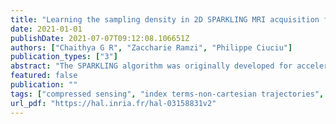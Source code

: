 ```yaml
---
title: "Learning the sampling density in 2D SPARKLING MRI acquisition for optimized image reconstruction"
date: 2021-01-01
publishDate: 2021-07-07T09:12:08.106651Z
authors: ["Chaithya G R", "Zaccharie Ramzi", "Philippe Ciuciu"]
publication_types: ["3"]
abstract: "The SPARKLING algorithm was originally developed for accelerated 2D magnetic resonance imaging (MRI) in the compressed sensing (CS) context. It yields non-Cartesian sampling trajectories that jointly fulfill a target sampling density while each individual trajectory complies with MR hardware constraints. However, the two main limitations of SPARKLING are first that the optimal target sampling density is unknown and thus a user-defined parameter and second that this sampling pattern generation remains disconnected from MR image reconstruction thus from the optimization of image quality. Recently, data-driven learning schemes such as LOUPE have been proposed to learn a discrete sampling pattern, by jointly optimizing the whole pipeline from data acquisition to image reconstruction. In this work, we merge these methods with a state-of-the-art deep neural network for image reconstruction, called XPDNet, to learn the optimal target sampling density. Next, this density is used as input parameter to SPARKLING to obtain 20x accelerated non-Cartesian trajectories. These trajectories are tested on retrospective compressed sensing (CS) studies and show superior performance in terms of image quality with both deep learning (DL) and conventional CS reconstruction schemes."
featured: false
publication: ""
tags: ["compressed sensing", "index terms-non-cartesian trajectories", "mri", "reconstruction networks"]
url_pdf: "https://hal.inria.fr/hal-03158831v2"
---
```


